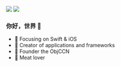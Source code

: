 
<img align="top" src="https://github-readme-stats.vercel.app/api/top-langs/?username=Lazy-Xiao&hide=javascript&layout=compact" />
<img align="right top" src="https://github-readme-stats.vercel.app/api?username=Lazy-Xiao&show_icons=true&icon_color=CE1D2D&text_color=718096&bg_color=ffffff&hide_title=true" />





### 你好，世界 👋



- :orange_book: Focusing on Swift & iOS
- :hammer: Creator of applications and frameworks
- :ram: Founder the ObjCCN
- :meat_on_bone: Meat lover
